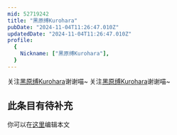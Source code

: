 ```yaml
---
mid: 52719242
title: "黑原缚Kurohara"
pubDate: "2024-11-04T11:26:47.010Z"
updatedDate: "2024-11-04T11:26:47.010Z"
profile:
  {
    Nickname: ["黑原缚Kurohara"],
  }
---
```


关注[黑原缚Kurohara](https://space.bilibili.com/52719242)谢谢喵~ 关注[黑原缚Kurohara](https://space.bilibili.com/52719242)谢谢喵~

## 此条目有待补充
你可以在[这里](https://github.com/Yuhanawa/VTuber.ICU/edit/master/src/content/v/黑原缚Kurohara/index.md)编辑本文
